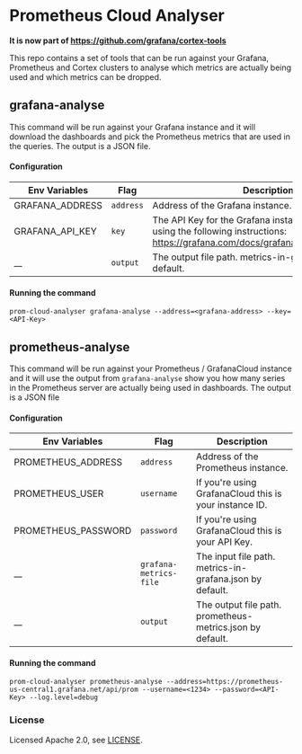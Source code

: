# Prometheus Cloud Analyser

**It is now part of https://github.com/grafana/cortex-tools**

This repo contains a set of tools that can be run against your Grafana, Prometheus and Cortex clusters to analyse which metrics are actually being used and which metrics can be dropped.

## grafana-analyse 

This command will be run against your Grafana instance and it will download the dashboards and pick the Prometheus metrics that are used in the queries. The output is a JSON file.

#### Configuration

| Env Variables     | Flag      | Description                                                                                                   |
| ----------------- | --------- | ------------------------------------------------------------------------------------------------------------- |
| GRAFANA_ADDRESS    | `address` | Address of the Grafana instance.                                                              |
| GRAFANA_API_KEY    | `key`     | The API Key for the Grafana instance. Create a key using the following instructions: https://grafana.com/docs/grafana/latest/http_api/auth/ |
| __ | `output`      | The output file path. metrics-in-grafana.json by default.  |

#### Running the command

```
prom-cloud-analyser grafana-analyse --address=<grafana-address> --key=<API-Key>
```

## prometheus-analyse 

This command will be run against your Prometheus / GrafanaCloud instance and it will use the output from `grafana-analyse` show you how many series in the Prometheus server are actually being used in dashboards. The output is a JSON file

#### Configuration

| Env Variables     | Flag      | Description                                                                                                   |
| ----------------- | --------- | ------------------------------------------------------------------------------------------------------------- |
| PROMETHEUS_ADDRESS    | `address` | Address of the Prometheus  instance.                                                              |
| PROMETHEUS_USER    | `username`   |  If you're using GrafanaCloud this is your instance ID. |
| PROMETHEUS_PASSWORD    | `password`   |  If you're using GrafanaCloud this is your API Key. |
| __ | `grafana-metrics-file`      | The input file path. metrics-in-grafana.json by default.  |
| __ | `output`      | The output file path. prometheus-metrics.json by default.  |

#### Running the command

```
prom-cloud-analyser prometheus-analyse --address=https://prometheus-us-central1.grafana.net/api/prom --username=<1234> --password=<API-Key> --log.level=debug
```

### License

Licensed Apache 2.0, see [LICENSE](LICENSE).
